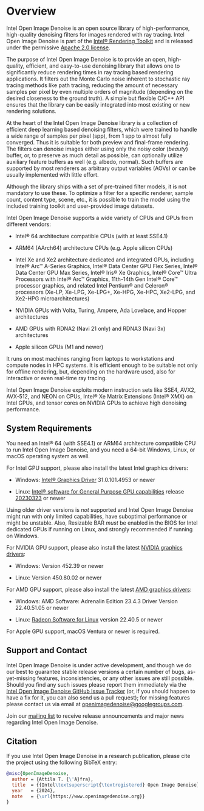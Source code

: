 Overview
========

Intel Open Image Denoise is an open source library of high-performance,
high-quality denoising filters for images rendered with ray tracing.
Intel Open Image Denoise is part of the
[Intel® Rendering Toolkit](https://software.intel.com/en-us/oneapi/render-kit)
and is released under the permissive
[Apache 2.0 license](http://www.apache.org/licenses/LICENSE-2.0).

The purpose of Intel Open Image Denoise is to provide an open, high-quality,
efficient, and easy-to-use denoising library that allows one to significantly
reduce rendering times in ray tracing based rendering applications. It filters
out the Monte Carlo noise inherent to stochastic ray tracing methods like path
tracing, reducing the amount of necessary samples per pixel by even multiple
orders of magnitude (depending on the desired closeness to the ground truth).
A simple but flexible C/C++ API ensures that the library can be easily
integrated into most existing or new rendering solutions.

At the heart of the Intel Open Image Denoise library is a collection of
efficient deep learning based denoising filters, which were trained to handle
a wide range of samples per pixel (spp), from 1 spp to almost fully converged.
Thus it is suitable for both preview and final-frame rendering. The filters can
denoise images either using only the noisy color (*beauty*) buffer, or, to
preserve as much detail as possible, can optionally utilize auxiliary feature
buffers as well (e.g. albedo, normal). Such buffers are supported by most
renderers as arbitrary output variables (AOVs) or can be usually implemented
with little effort.

Although the library ships with a set of pre-trained filter models, it is not
mandatory to use these. To optimize a filter for a specific renderer, sample
count, content type, scene, etc., it is possible to train the model using the
included training toolkit and user-provided image datasets.

Intel Open Image Denoise supports a wide variety of CPUs and GPUs from different
vendors:

-   Intel® 64 architecture compatible CPUs (with at least SSE4.1)

-   ARM64 (AArch64) architecture CPUs (e.g. Apple silicon CPUs)

-   Intel Xe and Xe2 architecture dedicated and integrated GPUs, including
    Intel® Arc™ A-Series Graphics, Intel® Data Center GPU Flex Series, Intel®
    Data Center GPU Max Series, Intel® Iris® Xe Graphics, Intel® Core™ Ultra
    Processors with Intel® Arc™ Graphics, 11th-14th Gen Intel® Core™ processor
    graphics, and related Intel Pentium® and Celeron® processors (Xe-LP, Xe-LPG,
    Xe-LPG+, Xe-HPG, Xe-HPC, Xe2-LPG, and Xe2-HPG microarchitectures)

-   NVIDIA GPUs with Volta, Turing, Ampere, Ada Lovelace, and Hopper
    architectures

-   AMD GPUs with RDNA2 (Navi 21 only) and RDNA3 (Navi 3x) architectures

-   Apple silicon GPUs (M1 and newer)

It runs on most machines ranging from laptops to workstations and compute nodes
in HPC systems. It is efficient enough to be suitable not only for offline
rendering, but, depending on the hardware used, also for interactive or even
real-time ray tracing.

Intel Open Image Denoise exploits modern instruction sets like SSE4, AVX2,
AVX-512, and NEON on CPUs, Intel® Xe Matrix Extensions (Intel® XMX) on Intel
GPUs, and tensor cores on NVIDIA GPUs to achieve high denoising performance.


System Requirements
-------------------

You need an Intel® 64 (with SSE4.1) or ARM64 architecture compatible CPU to run
Intel Open Image Denoise, and you need a 64-bit Windows, Linux, or macOS
operating system as well.

For Intel GPU support, please also install the latest Intel graphics drivers:

-   Windows:
    [Intel® Graphics Driver](https://www.intel.com/content/www/us/en/download/726609/intel-arc-iris-xe-graphics-whql-windows.html)
    31.0.101.4953 or newer

-   Linux:
    [Intel® software for General Purpose GPU capabilities](https://dgpu-docs.intel.com/driver/installation.html)
    release [20230323](https://dgpu-docs.intel.com/releases/stable_602_20230323.html)
    or newer

Using older driver versions is *not* supported and Intel Open Image Denoise
might run with only limited capabilities, have suboptimal performance or might
be unstable. Also, Resizable BAR *must* be enabled in the BIOS for Intel
dedicated GPUs if running on Linux, and strongly recommended if running on
Windows.

For NVIDIA GPU support, please also install the latest
[NVIDIA graphics drivers](https://www.nvidia.com/en-us/geforce/drivers/):

-   Windows: Version 452.39 or newer

-   Linux: Version 450.80.02 or newer

For AMD GPU support, please also install the latest
[AMD graphics drivers](https://www.amd.com/en/support):

-   Windows: AMD Software: Adrenalin Edition 23.4.3 Driver Version 22.40.51.05 or newer

-   Linux: [Radeon Software for Linux](https://www.amd.com/en/support/linux-drivers)
    version 22.40.5 or newer

For Apple GPU support, macOS Ventura or newer is required.

Support and Contact
-------------------

Intel Open Image Denoise is under active development, and though we do our best
to guarantee stable release versions a certain number of bugs, as-yet-missing
features, inconsistencies, or any other issues are still possible. Should you
find any such issues please report them immediately via the
[Intel Open Image Denoise GitHub Issue Tracker](https://github.com/OpenImageDenoise/oidn/issues)
(or, if you should happen to have a fix for it, you can also send us a pull
request); for missing features please contact us via email at
<openimagedenoise@googlegroups.com>.

Join our [mailing list](https://groups.google.com/d/forum/openimagedenoise/) to
receive release announcements and major news regarding Intel Open Image Denoise.


Citation
--------

If you use Intel Open Image Denoise in a research publication, please cite the
project using the following BibTeX entry:

```bibtex
@misc{OpenImageDenoise,
  author = {Attila T. {\'A}fra},
  title  = {{Intel\textsuperscript{\textregistered} Open Image Denoise}},
  year   = {2024},
  note   = {\url{https://www.openimagedenoise.org}}
}
```